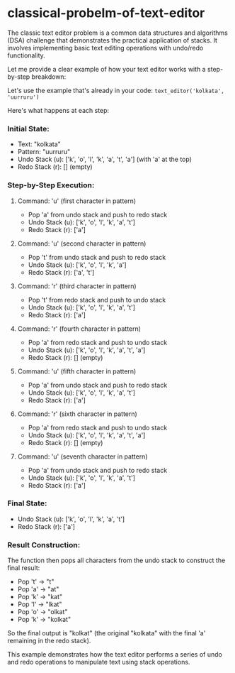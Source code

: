 # classical-probelm-of-text-editor
The classic text editor problem is a common data structures and algorithms (DSA) challenge that demonstrates the practical application of stacks. It involves implementing basic text editing operations with undo/redo functionality.

Let me provide a clear example of how your text editor works with a step-by-step breakdown:

Let's use the example that's already in your code: `text_editor('kolkata', 'uurruru')`

Here's what happens at each step:

### Initial State:
- Text: "kolkata"
- Pattern: "uurruru"
- Undo Stack (u): ['k', 'o', 'l', 'k', 'a', 't', 'a'] (with 'a' at the top)
- Redo Stack (r): [] (empty)

### Step-by-Step Execution:

1. Command: 'u' (first character in pattern)
   - Pop 'a' from undo stack and push to redo stack
   - Undo Stack (u): ['k', 'o', 'l', 'k', 'a', 't']
   - Redo Stack (r): ['a']

2. Command: 'u' (second character in pattern)
   - Pop 't' from undo stack and push to redo stack
   - Undo Stack (u): ['k', 'o', 'l', 'k', 'a']
   - Redo Stack (r): ['a', 't']

3. Command: 'r' (third character in pattern)
   - Pop 't' from redo stack and push to undo stack
   - Undo Stack (u): ['k', 'o', 'l', 'k', 'a', 't']
   - Redo Stack (r): ['a']

4. Command: 'r' (fourth character in pattern)
   - Pop 'a' from redo stack and push to undo stack
   - Undo Stack (u): ['k', 'o', 'l', 'k', 'a', 't', 'a']
   - Redo Stack (r): [] (empty)

5. Command: 'u' (fifth character in pattern)
   - Pop 'a' from undo stack and push to redo stack
   - Undo Stack (u): ['k', 'o', 'l', 'k', 'a', 't']
   - Redo Stack (r): ['a']

6. Command: 'r' (sixth character in pattern)
   - Pop 'a' from redo stack and push to undo stack
   - Undo Stack (u): ['k', 'o', 'l', 'k', 'a', 't', 'a']
   - Redo Stack (r): [] (empty)

7. Command: 'u' (seventh character in pattern)
   - Pop 'a' from undo stack and push to redo stack
   - Undo Stack (u): ['k', 'o', 'l', 'k', 'a', 't']
   - Redo Stack (r): ['a']

### Final State:
- Undo Stack (u): ['k', 'o', 'l', 'k', 'a', 't']
- Redo Stack (r): ['a']

### Result Construction:
The function then pops all characters from the undo stack to construct the final result:
- Pop 't' → "t"
- Pop 'a' → "at"
- Pop 'k' → "kat"
- Pop 'l' → "lkat"
- Pop 'o' → "olkat"
- Pop 'k' → "kolkat"

So the final output is "kolkat" (the original "kolkata" with the final 'a' remaining in the redo stack).

This example demonstrates how the text editor performs a series of undo and redo operations to manipulate text using stack operations.
